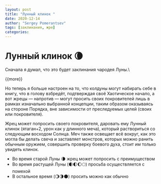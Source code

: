 ```yaml
---
layout: post
title: "Лунный клинок "
date: 2020-12-14
author: "Sergey Pomerantsev"
tags: [заклинания, жре]
categories:
---
```


# Лунный клинок 🌘

Сначала я думал, что это будет заклинания чародея Луны.\

{{more}}

Но теперь я больше настроен на то, что колдуны могут набирать себе в книгу, что в голову взбредёт, подтверждая своё Хаотическое начало, а вот жрецы — напротив — могут просить своих покровителей лишь в рамках изначально выбранной концепции, таким образом оказываясь на стороне Порядка, вне зависимости от преследуемых целей (своих или покровителя).

Жрец может попросить своего покровителя, даровать ему Лунный клинок (ятаган+2, урон как у длинного меча), который раствориться со следующим восходом Солнца. Меч также освещает всё вокруг, как это могла бы делать свеча и заставляет монстров, которых можно ранить обычным оружием, совершить проверку боевого духа, стоит им только увидеть клинок.

- Во время старой Луны 🌘 жрец может попросить с преимуществом
- Во время растущей Луны (🌒🌓🌔🌕) просьба осуществляется с помехой
- В остальное время (🌖🌗🌑) просить можно как обычно
